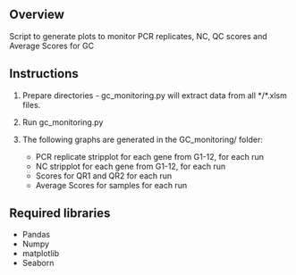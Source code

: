 ## Overview

Script to generate plots to monitor PCR replicates, NC, QC scores and Average Scores for GC

## Instructions 
1. Prepare directories - gc_monitoring.py will extract data from all \*/\*.xlsm files.

2. Run gc_monitoring.py 

3. The following graphs are generated in the GC_monitoring/ folder:
    - PCR replicate stripplot for each gene from G1-12, for each run
    - NC stripplot for each gene from G1-12, for each run
    - Scores for QR1 and QR2 for each run
    - Average Scores for samples for each run

## Required libraries
  - Pandas
  - Numpy
  - matplotlib
  - Seaborn
  

